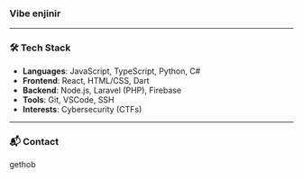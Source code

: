 

### Vibe enjinir

---

### 🛠️ Tech Stack

- **Languages**: JavaScript, TypeScript, Python, C#
- **Frontend**: React, HTML/CSS, Dart  
- **Backend**: Node.js, Laravel (PHP), Firebase
- **Tools**: Git, VSCode, SSH
- **Interests**: Cybersecurity (CTFs)

---

### 📬 Contact
gethob
